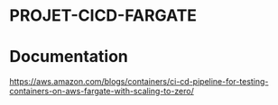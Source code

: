 # PROJET-CICD-FARGATE

# Documentation
https://aws.amazon.com/blogs/containers/ci-cd-pipeline-for-testing-containers-on-aws-fargate-with-scaling-to-zero/